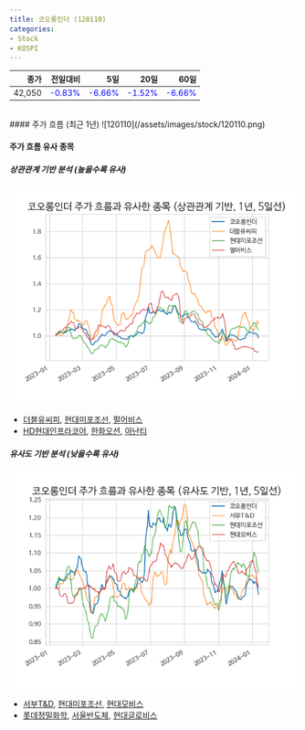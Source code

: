 ```yaml
---
title: 코오롱인더 (120110)
categories:
- Stock
- KOSPI
---
```


|종가|전일대비|5일|20일|60일|
|---:|-------:|--:|---:|---:|
|42,050|<span style="color: blue">-0.83%</span>|<span style="color: blue">-6.66%</span>|<span style="color: blue">-1.52%</span>|<span style="color: blue">-6.66%</span>|

<!-- more -->
<br>
#### 주가 흐름 (최근 1년)
![120110](/assets/images/stock/120110.png)

#### 주가 흐름 유사 종목

##### 상관관계 기반 분석 (높을수록 유사)
![120110](/assets/images/stock/120110_corr.png)
- [더블유씨피](/393890/), [현대미포조선](/010620/), [펄어비스](/263750/)
- [HD현대인프라코어](/042670/), [한화오션](/042660/), [아난티](/025980/)

##### 유사도 기반 분석 (낮을수록 유사)	
![120110](/assets/images/stock/120110_sim.png)
- [서부T&D](/006730/), [현대미포조선](/010620/), [현대모비스](/012330/)
- [롯데정밀화학](/004000/), [서울반도체](/046890/), [현대글로비스](/086280/)